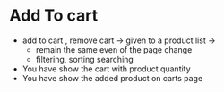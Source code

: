 # Add To cart


* add to cart , remove cart -> given to a product list ->  
    * remain the same even of the  page change
    * filtering, sorting searching  
* You have show the cart with product quantity
*  You have show the added product on carts page
